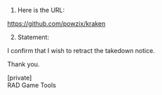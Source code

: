 1) Here is the URL:

https://github.com/powzix/kraken

2) Statement:

I confirm that I wish to retract the takedown notice.

Thank you.

[private]  
RAD Game Tools

